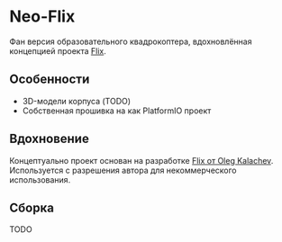 # Neo-Flix

Фан версия образовательного квадрокоптера, вдохновлённая концепцией проекта [Flix](https://github.com/okalachev/flix).

## Особенности

- 3D-модели корпуса (TODO)
- Собственная прошивка на как PlatformIO проект

## Вдохновение

Концептуально проект основан на разработке [Flix от Oleg Kalachev](https://github.com/okalachev/flix).
Используется с разрешения автора для некоммерческого использования.

## Сборка

TODO

